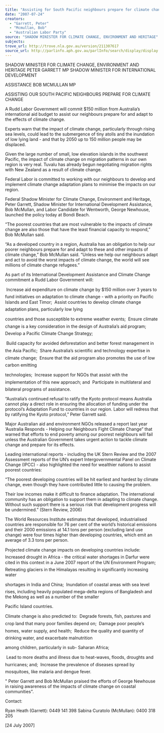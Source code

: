 ```yaml
---
title: "Assisting for South Pacific neighbours prepare for climate change."
date: "2007-07-24"
creators:
  - "Garrett, Peter"
  - "Mcmullan, Bob"
  - "Australian Labor Party"
source: "SHADOW MINISTER FOR CLIMATE CHANGE, ENVIRONMENT AND HERITAGE"
subjects:
trove_url: http://trove.nla.gov.au/version/211307617
source_url: http://parlinfo.aph.gov.au/parlInfo/search/display/display.w3p;query=Id%3A%22media/pressrel/CXQN6%22
---
```


 SHADOW MINISTER FOR CLIMATE CHANGE, ENVIRONMENT AND  HERITAGE  PETER GARRETT MP  SHADOW MINISTER FOR INTERNATIONAL DEVELOPMENT 

 ASSISTANCE  BOB MCMULLAN MP 

 ASSISTING OUR SOUTH PACIFIC NEIGHBOURS PREPARE   FOR CLIMATE CHANGE 

 A Rudd Labor Government will commit $150 million from Australia’s international aid  budget to assist our neighbours prepare for and adapt to the effects of climate change.  

 Experts warn that the impact of climate change, particularly through rising sea levels,  could lead to the submergence of tiny atolls and the inundation of low lying land - and  that by 2050 up to 150 million people may be displaced.  

 Given the large number of small, low elevation islands in the southwest Pacific, the  impact of climate change on migration patterns in our own region is very real. Tuvalu has  already begun negotiating migration rights with New Zealand as a result of climate  change.  

 Federal Labor is committed to working with our neighbours to develop and implement  climate change adaptation plans to minimise the impacts on our region. 

 Federal Shadow Minister for Climate Change, Environment and Heritage, Peter Garrett,  Shadow Minister for International Development Assistance, Bob McMullan, and Labor  Candidate for Wentworth, George Newhouse, launched the policy today at Bondi Beach. 

 “The poorest countries that are most vulnerable to the impacts of climate change are  also those that have the least financial capacity to respond,” Bob McMullan said. 

  “As a developed country in a region, Australia has an obligation to help our poorer  neighbours prepare for and adapt to these and other impacts of climate change,” Bob  McMullan said. “Unless we help our neighbours adapt and act to avoid the worst impacts  of climate change, the world will see millions of climate change refugees.” 

 As part of its International Development Assistance and Climate Change commitment a  Rudd Labor Government will: 

  Increase aid expenditure on climate change by $150 million over 3 years to fund  initiatives on adaptation to climate change - with a priority on Pacific Islands and East  Timor;   Assist countries to develop climate change adaptation plans, particularly low lying 

 countries and those susceptible to extreme weather events;   Ensure climate change is a key consideration in the design of Australia’s aid  program;   Develop a Pacific Climate Change Strategy; 

  Build capacity for avoided deforestation and better forest management in the Asia  Pacific;    Share Australia’s scientific and technology expertise in climate change;   Ensure that the aid program also promotes the use of low carbon emitting 

 technologies;    Increase support for NGOs that assist with the implementation of this new approach;  and    Participate in multilateral and bilateral programs of assistance. 

 “Australia’s continued refusal to ratify the Kyoto protocol means Australia cannot play a  direct role in ensuring the allocation of funding under  the protocol’s Adaptation Fund to  countries in our region.  Labor will redress that by ratifying the Kyoto protocol,” Peter  Garrett said.      

 Major Australian aid and environment NGOs released a report last year ‘Australia  Responds - Helping our Neighbours Fight Climate Change”  that warned that efforts to  end poverty among our poorest neighbours will fail unless the Australian Government  takes urgent action to tackle climate change and prepare for its effects.   

 Leading international reports - including the UK Stern Review and the 2007 Assessment  reports of the UN’s expert Intergovernmental Panel on Climate Change (IPCC) - also  highlighted the need for wealthier nations to assist poorest countries:   

  “The poorest developing countries will be hit earliest and hardest by climate  change, even though they have contributed little to causing the problem.  

 Their low incomes make it difficult to finance adaptation. The international  community has an obligation to support them in adapting to climate change.  Without such support there is a serious risk that development progress will  be undermined.”  (Stern Review, 2006) 

 The World Resources Institute estimates that developed, industrialised countries are  responsible for 76 per cent of the world’s historical emissions and their 2000 emissions  at 14.1 tons per person (excluding land use change) were four times higher than  developing countries, which emit an average of 3.3 tons per person.  

 Projected climate change impacts on developing countries include:    Increased drought in Africa - the critical water shortages in Darfur were cited in this  context in a June 2007 report of the UN Environment Program;   Retreating glaciers in the Himalayas resulting in significantly increasing water 

 shortages in India and China;   Inundation of coastal areas with sea level rises, including heavily populated mega-delta regions of Bangladesh and the Mekong as well as a number of the smaller 

 Pacific Island countries.   

 Climate change is also predicted to:   Degrade forests, fish, pastures and crop land that many poor families depend on;   Damage poor people’s homes, water supply, and health;    Reduce the quality and quantity of drinking water, and exacerbate malnutrition 

 among children, particularly in sub- Saharan Africa; 

  Lead to more deaths and illness due to heat-waves, floods, droughts and hurricanes;  and;   Increase the prevalence of diseases spread by mosquitoes, like malaria and dengue  fever.    

 " Peter Garrett and Bob McMullan praised the efforts of George Newhouse in raising  awareness of the impacts of climate change on coastal communities".   

 Contact: 

 Ryan Heath (Garrett): 0449 141 398  Sabina Curatolo (McMullan): 0400 318 205   

 

 

 [24 July 2007] 

